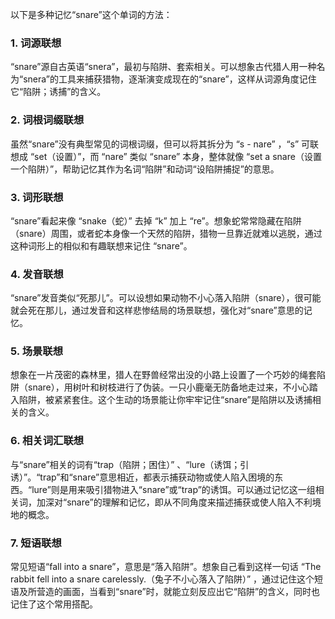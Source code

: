 以下是多种记忆“snare”这个单词的方法：

### 1. 词源联想
“snare”源自古英语“snera”，最初与陷阱、套索相关。可以想象古代猎人用一种名为“snera”的工具来捕获猎物，逐渐演变成现在的“snare”，这样从词源角度记住它“陷阱；诱捕”的含义。

### 2. 词根词缀联想
虽然“snare”没有典型常见的词根词缀，但可以将其拆分为 “s - nare” ，“s” 可联想成 “set（设置）”，而 “nare” 类似 “snare” 本身，整体就像 “set a snare（设置一个陷阱）”，帮助记忆其作为名词“陷阱”和动词“设陷阱捕捉”的意思。

### 3. 词形联想
“snare”看起来像 “snake（蛇）” 去掉 “k” 加上 “re”。想象蛇常常隐藏在陷阱（snare）周围，或者蛇本身像一个天然的陷阱，猎物一旦靠近就难以逃脱，通过这种词形上的相似和有趣联想来记住 “snare”。

### 4. 发音联想
“snare”发音类似“死那儿”。可以设想如果动物不小心落入陷阱（snare），很可能就会死在那儿，通过发音和这样悲惨结局的场景联想，强化对“snare”意思的记忆。

### 5. 场景联想
想象在一片茂密的森林里，猎人在野兽经常出没的小路上设置了一个巧妙的绳套陷阱（snare），用树叶和树枝进行了伪装。一只小鹿毫无防备地走过来，不小心踏入陷阱，被紧紧套住。这个生动的场景能让你牢牢记住“snare”是陷阱以及诱捕相关的含义。

### 6. 相关词汇联想
与“snare”相关的词有“trap（陷阱；困住）” 、“lure（诱饵；引诱）”。“trap”和“snare”意思相近，都表示捕获动物或使人陷入困境的东西。“lure”则是用来吸引猎物进入“snare”或“trap”的诱饵。可以通过记忆这一组相关词，加深对“snare”的理解和记忆，即从不同角度来描述捕获或使人陷入不利境地的概念。

### 7. 短语联想
常见短语“fall into a snare”，意思是“落入陷阱”。想象自己看到这样一句话 “The rabbit fell into a snare carelessly.（兔子不小心落入了陷阱）” ，通过记住这个短语及所营造的画面，当看到“snare”时，就能立刻反应出它“陷阱”的含义，同时也记住了这个常用搭配。 